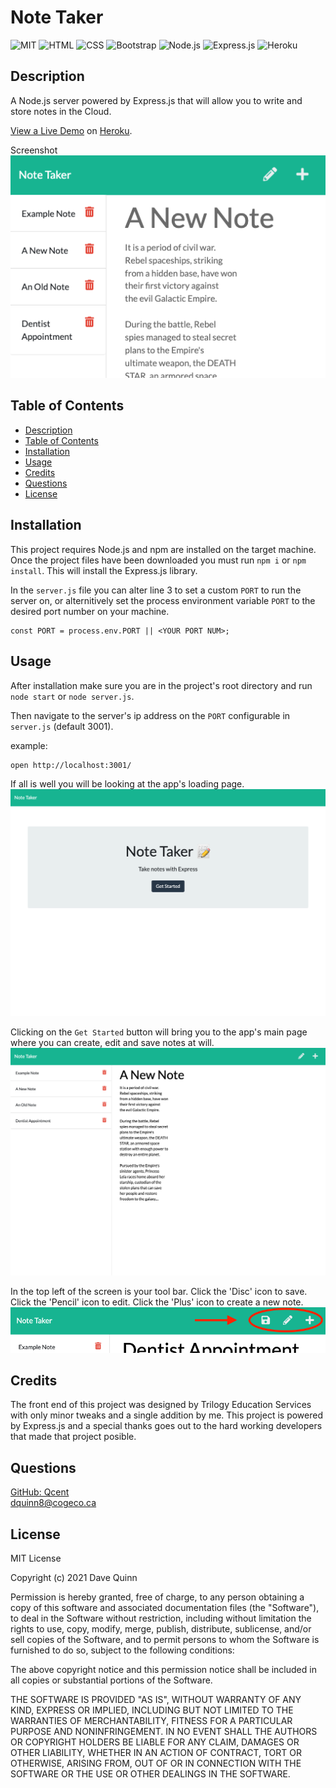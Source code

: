 
# Note Taker
 
 ![MIT](https://img.shields.io/badge/License-MIT-orange)  ![HTML](https://img.shields.io/badge/Tech-HTML-lightblue)  ![CSS](https://img.shields.io/badge/Tech-CSS-lightblue)  ![Bootstrap](https://img.shields.io/badge/Tech-Bootstrap-lightblue)  ![Node.js](https://img.shields.io/badge/Tech-Node.js-lightblue)  ![Express.js](https://img.shields.io/badge/Tech-Express.js-lightblue)  ![Heroku](https://img.shields.io/badge/Tech-Heroku-lightblue) 

## Description
A Node.js server powered by Express.js that will allow you to write and store notes in the Cloud.  

[View a Live Demo](https://qcent-note-taker.herokuapp.com/) on [Heroku](https://www.heroku.com/).

Screenshot  
 ![Screenshot Small](./assets/images/app-screenshot-3.png)

## Table of Contents

* [Description](#description)
* [Table of Contents](#table-of-contents)
* [Installation](#installation)
* [Usage](#usage)
* [Credits](#credits)
* [Questions](#questions)
* [License](#license)

## Installation

This project requires Node.js and npm are installed on the target machine. Once the project files have been downloaded you must run `npm i` or `npm install`. This will install the Express.js library.

In the `server.js` file you can alter line 3 to set a custom `PORT` to run the server on, or alternitively set the process environment variable `PORT` to the desired port number on your machine.
```
const PORT = process.env.PORT || <YOUR PORT NUM>;
```

## Usage

After installation make sure you are in the project's root directory and run `node start` or `node server.js`. 

Then navigate to the server's ip address on the `PORT` configurable in `server.js` (default 3001). 

example:
```
open http://localhost:3001/
```
 If all is well you will be looking at the app's loading page.
 ![Loading Page](./assets/images/app-screenshot-1.png)

 Clicking on the `Get Started` button will bring you to the app's main page where you can create, edit and save notes at will.
 ![Main Page](./assets/images/app-screenshot-2.png)

 In the top left of the screen is your tool bar. Click the 'Disc' icon to save. Click the 'Pencil' icon to edit.  Click the 'Plus' icon to create a new note.  
 ![Tool Bar](./assets/images/app-screenshot-toolbar.png)

## Credits
The front end of this project was designed by Trilogy Education Services with only minor tweaks and a single addition by me. This project is powered by Express.js and a special thanks goes out to the hard working developers that made that project posible. 

## Questions

[GitHub: Qcent](https://github.com/Qcent)  
dquinn8@cogeco.ca

   
## License

MIT License

Copyright (c) 2021 Dave Quinn

Permission is hereby granted, free of charge, to any person obtaining a copy
of this software and associated documentation files (the "Software"), to deal
in the Software without restriction, including without limitation the rights
to use, copy, modify, merge, publish, distribute, sublicense, and/or sell
copies of the Software, and to permit persons to whom the Software is
furnished to do so, subject to the following conditions:

The above copyright notice and this permission notice shall be included in all
copies or substantial portions of the Software.

THE SOFTWARE IS PROVIDED "AS IS", WITHOUT WARRANTY OF ANY KIND, EXPRESS OR
IMPLIED, INCLUDING BUT NOT LIMITED TO THE WARRANTIES OF MERCHANTABILITY,
FITNESS FOR A PARTICULAR PURPOSE AND NONINFRINGEMENT. IN NO EVENT SHALL THE
AUTHORS OR COPYRIGHT HOLDERS BE LIABLE FOR ANY CLAIM, DAMAGES OR OTHER
LIABILITY, WHETHER IN AN ACTION OF CONTRACT, TORT OR OTHERWISE, ARISING FROM,
OUT OF OR IN CONNECTION WITH THE SOFTWARE OR THE USE OR OTHER DEALINGS IN THE
SOFTWARE.
                 

     